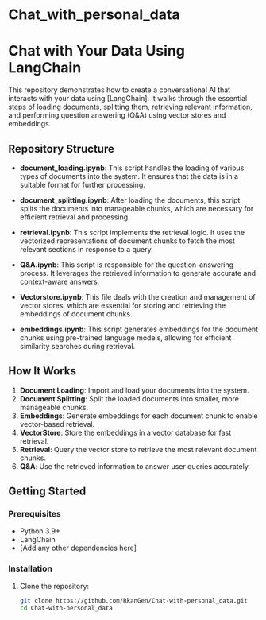 # Chat_with_personal_data

# Chat with Your Data Using LangChain

This repository demonstrates how to create a conversational AI that interacts with your data using [LangChain].
It walks through the essential steps of loading documents, splitting them, retrieving relevant information, and performing question answering (Q&A) using vector stores and embeddings.

## Repository Structure

- **document_loading.ipynb**: This script handles the loading of various types of documents into the system. It ensures that the data is in a suitable format for further processing.
  
- **document_splitting.ipynb**: After loading the documents, this script splits the documents into manageable chunks, which are necessary for efficient retrieval and processing.
  
- **retrieval.ipynb**: This script implements the retrieval logic. It uses the vectorized representations of document chunks to fetch the most relevant sections in response to a query.
  
- **Q&A.ipynb**: This script is responsible for the question-answering process. It leverages the retrieved information to generate accurate and context-aware answers.
  
- **Vectorstore.ipynb**: This file deals with the creation and management of vector stores, which are essential for storing and retrieving the embeddings of document chunks.
  
- **embeddings.ipynb**: This script generates embeddings for the document chunks using pre-trained language models, allowing for efficient similarity searches during retrieval.

## How It Works

1. **Document Loading**: Import and load your documents into the system.
2. **Document Splitting**: Split the loaded documents into smaller, more manageable chunks.
3. **Embeddings**: Generate embeddings for each document chunk to enable vector-based retrieval.
4. **VectorStore**: Store the embeddings in a vector database for fast retrieval.
5. **Retrieval**: Query the vector store to retrieve the most relevant document chunks.
6. **Q&A**: Use the retrieved information to answer user queries accurately.

## Getting Started

### Prerequisites

- Python 3.9+
- LangChain
- [Add any other dependencies here]

### Installation

1. Clone the repository:

   ```bash
   git clone https://github.com/RkanGen/Chat-with-personal_data.git
   cd Chat-with-personal_data
